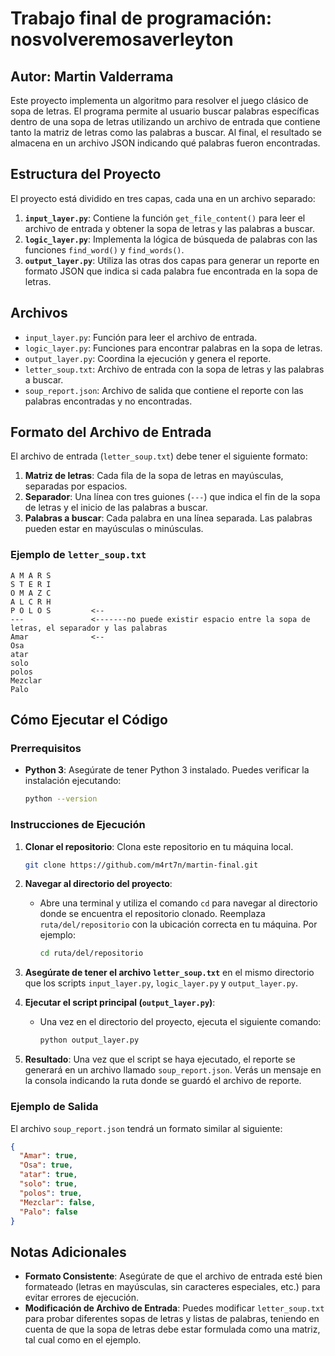 # Trabajo final de programación: nosvolveremosaverleyton

## Autor: Martin Valderrama

Este proyecto implementa un algoritmo para resolver el juego clásico de sopa de letras. El programa permite al usuario buscar palabras específicas dentro de una sopa de letras utilizando un archivo de entrada que contiene tanto la matriz de letras como las palabras a buscar. Al final, el resultado se almacena en un archivo JSON indicando qué palabras fueron encontradas.

## Estructura del Proyecto
El proyecto está dividido en tres capas, cada una en un archivo separado:

1. **`input_layer.py`**: Contiene la función `get_file_content()` para leer el archivo de entrada y obtener la sopa de letras y las palabras a buscar.
2. **`logic_layer.py`**: Implementa la lógica de búsqueda de palabras con las funciones `find_word()` y `find_words()`.
3. **`output_layer.py`**: Utiliza las otras dos capas para generar un reporte en formato JSON que indica si cada palabra fue encontrada en la sopa de letras.

## Archivos
- `input_layer.py`: Función para leer el archivo de entrada.
- `logic_layer.py`: Funciones para encontrar palabras en la sopa de letras.
- `output_layer.py`: Coordina la ejecución y genera el reporte.
- `letter_soup.txt`: Archivo de entrada con la sopa de letras y las palabras a buscar.
- `soup_report.json`: Archivo de salida que contiene el reporte con las palabras encontradas y no encontradas.

## Formato del Archivo de Entrada
El archivo de entrada (`letter_soup.txt`) debe tener el siguiente formato:
1. **Matriz de letras**: Cada fila de la sopa de letras en mayúsculas, separadas por espacios.
2. **Separador**: Una línea con tres guiones (`---`) que indica el fin de la sopa de letras y el inicio de las palabras a buscar.
3. **Palabras a buscar**: Cada palabra en una línea separada. Las palabras pueden estar en mayúsculas o minúsculas.

### Ejemplo de `letter_soup.txt`
```
A M A R S
S T E R I
O M A Z C
A L C R H
P O L O S         <--
---               <-------no puede existir espacio entre la sopa de letras, el separador y las palabras
Amar              <--
Osa
atar
solo
polos
Mezclar
Palo
```

## Cómo Ejecutar el Código

### Prerrequisitos
- **Python 3**: Asegúrate de tener Python 3 instalado. Puedes verificar la instalación ejecutando:
  ```sh
  python --version
  ```

### Instrucciones de Ejecución
1. **Clonar el repositorio**: Clona este repositorio en tu máquina local.
   ```sh
   git clone https://github.com/m4rt7n/martin-final.git
   ```

2. **Navegar al directorio del proyecto**:
   - Abre una terminal y utiliza el comando `cd` para navegar al directorio donde se encuentra el repositorio clonado. Reemplaza `ruta/del/repositorio` con la ubicación correcta en tu máquina. Por ejemplo:
     ```sh
     cd ruta/del/repositorio
     ```

3. **Asegúrate de tener el archivo `letter_soup.txt`** en el mismo directorio que los scripts `input_layer.py`, `logic_layer.py` y `output_layer.py`.

4. **Ejecutar el script principal (`output_layer.py`)**:
   - Una vez en el directorio del proyecto, ejecuta el siguiente comando:
     ```sh
     python output_layer.py
     ```

5. **Resultado**: Una vez que el script se haya ejecutado, el reporte se generará en un archivo llamado `soup_report.json`. Verás un mensaje en la consola indicando la ruta donde se guardó el archivo de reporte.

### Ejemplo de Salida
El archivo `soup_report.json` tendrá un formato similar al siguiente:
```json
{
  "Amar": true,
  "Osa": true,
  "atar": true,
  "solo": true,
  "polos": true,
  "Mezclar": false,
  "Palo": false
}
```

## Notas Adicionales
- **Formato Consistente**: Asegúrate de que el archivo de entrada esté bien formateado (letras en mayúsculas, sin caracteres especiales, etc.) para evitar errores de ejecución.
- **Modificación de Archivo de Entrada**: Puedes modificar `letter_soup.txt` para probar diferentes sopas de letras y listas de palabras, teniendo en cuenta de que la sopa de letras debe estar formulada como una matriz, tal cual como en el ejemplo.
